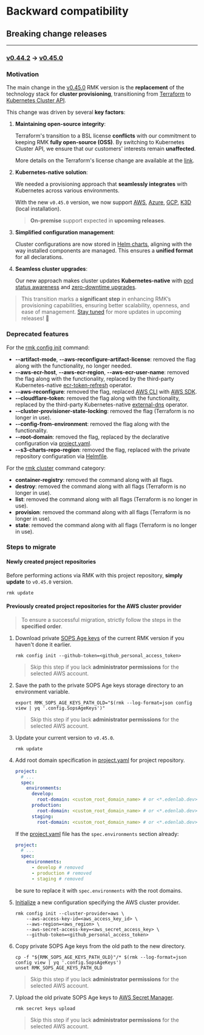 # Backward compatibility

## Breaking change releases

---

### [v0.44.2](https://github.com/edenlabllc/rmk/releases/tag/v0.44.2) -> [v0.45.0](https://github.com/edenlabllc/rmk/releases/tag/v0.45.0)

### Motivation

The main change in the [v0.45.0](https://github.com/edenlabllc/rmk/releases/tag/v0.45.0) RMK version is the
**replacement** of the technology stack for **cluster provisioning**, transitioning
from [Terraform](https://www.terraform.io/) to [Kubernetes Cluster API](https://cluster-api.sigs.k8s.io/).

This change was driven by several **key factors**:

1. **Maintaining open-source integrity**:

   Terraform's transition to a BSL license **conflicts** with our commitment to keeping RMK **fully open-source (OSS)**.
   By switching to Kubernetes Cluster API, we ensure that our customers' interests remain **unaffected**.

   More details on the Terraform's license change are available at the [link](https://www.hashicorp.com/license-faq).

2. **Kubernetes-native solution**:

   We needed a provisioning approach that **seamlessly integrates** with Kubernetes across various environments.

   With the new `v0.45.0` version, we now support
   [AWS](configuration/configuration-management/init-aws-provider.md),
   [Azure](configuration/configuration-management/init-azure-provider.md),
   [GCP](configuration/configuration-management/init-gcp-provider.md),
   [K3D](configuration/configuration-management/init-k3d-provider.md) (local installation).

   > **On-premise** support expected in **upcoming releases**.

3. **Simplified configuration management**:

   Cluster configurations are now stored in [Helm charts](https://helm.sh/docs/topics/charts/), aligning with the way
   installed components are managed. This ensures a **unified format** for all declarations.

4. **Seamless cluster upgrades**:

   Our new approach makes cluster updates **Kubernetes-native** with
   [pod status awareness](https://kubernetes.io/docs/tasks/run-application/configure-pdb/) and
   [zero-downtime upgrades](https://en.wikipedia.org/wiki/Downtime#Service_levels).

> This transition marks a **significant step** in enhancing RMK’s provisioning capabilities, ensuring better
> scalability, openness, and ease of management. [Stay tuned](index.md#roadmap) for more updates in upcoming releases!
> 🚀

### Deprecated features

For the [rmk config init](http://localhost:8000/rmk/commands/#init-i) command:

- **--artifact-mode**, **--aws-reconfigure-artifact-license**: removed the flag along with the functionality, no longer
  needed.
- **--aws-ecr-host**, **--aws-ecr-region**, **--aws-ecr-user-name**: removed the flag along with the functionality,
  replaced by the third-party Kubernetes-native
  [ecr-token-refresh](https://github.com/edenlabllc/ecr-token-refresh.operators.infra) operator.
- **--aws-reconfigure**: removed the flag, replaced [AWS CLI](https://aws.amazon.com/cli/) with
  [AWS SDK](https://github.com/aws/aws-sdk-go-v2).
- **--cloudflare-token**: removed the flag along with the functionality, replaced by the third-party
  Kubernetes-native [external-dns](https://github.com/kubernetes-sigs/external-dns) operator.
- **--cluster-provisioner-state-locking**: removed the flag (Terraform is no longer in use).
- **--config-from-environment**: removed the flag along with the functionality.
- **--root-domain**: removed the flag, replaced by the declarative configuration
  via [project.yaml](configuration/project-management/preparation-of-project-repository.md#projectyaml).
- **--s3-charts-repo-region**: removed the flag, replaced with the private repository configuration
  via [Helmfile](https://helmfile.readthedocs.io/en/latest/#configuration).

For the [rmk cluster](http://localhost:8000/rmk/commands/#cluster) command category:

- **container-registry**: removed the command along with all flags.
- **destroy**: removed the command along with all flags (Terraform is no longer in use).
- **list**: removed the command along with all flags (Terraform is no longer in use).
- **provision**: removed the command along with all flags (Terraform is no longer in use).
- **state**: removed the command along with all flags (Terraform is no longer in use).

### Steps to migrate

#### Newly created project repositories

Before performing actions via RMK with this project repository, **simply update** to `v0.45.0` version.

```shell
rmk update
```

#### Previously created project repositories for the AWS cluster provider

> To ensure a successful migration, strictly follow the steps in the **specified order**.

1. Download private [SOPS Age keys](configuration/secrets-management/secrets-management.md#secret-keys) of the current
   RMK version if you haven't done it earlier.

   ```shell
   rmk config init --github-token=<github_personal_access_token>
   ```

   > Skip this step if you lack **administrator permissions** for the selected AWS account.

2. Save the path to the private SOPS Age keys storage directory to an environment variable.

   ```shell
   export RMK_SOPS_AGE_KEYS_PATH_OLD="$(rmk --log-format=json config view | yq '.config.SopsAgeKeys')"
   ```

   > Skip this step if you lack **administrator permissions** for the selected AWS account.

3. Update your current version to `v0.45.0`.

   ```shell
   rmk update
   ```

4. Add root domain specification
   in [project.yaml](configuration/project-management/preparation-of-project-repository.md#projectyaml) for project
   repository.

   ```yaml
   project:
     # ...
     spec:
       environments:
         develop:
           root-domain: <custom_root_domain_name> # or <*.edenlab.dev> for the Edenlab team
         production:
           root-domain: <custom_root_domain_name> # or <*.edenlab.dev> for the Edenlab team
         staging:
           root-domain: <custom_root_domain_name> # or <*.edenlab.dev> for the Edenlab team
   ```

   If the [project.yaml](configuration/project-management/preparation-of-project-repository.md#projectyaml) file has
   the `spec.environments` section already:

   ```yaml
   project:
     # ...
     spec:
       environments:
         - develop # removed
         - production # removed
         - staging # removed
   ```

   be sure to replace it with `spec.environments` with the root domains.

5. [Initialize](configuration/configuration-management/init-aws-provider.md#configuration-of-aws) a new configuration
   specifying the AWS cluster provider.

   ```shell
   rmk config init --cluster-provider=aws \
       --aws-access-key-id=<aws_access_key_id> \
       --aws-region=<aws_region> \
       --aws-secret-access-key=<aws_secret_access_key> \
       --github-token=<github_personal_access_token>
   ```

6. Copy private SOPS Age keys from the old path
   to the new directory.

   ```shell
   cp -f "${RMK_SOPS_AGE_KEYS_PATH_OLD}"/* $(rmk --log-format=json config view | yq '.config.SopsAgeKeys')
   unset RMK_SOPS_AGE_KEYS_PATH_OLD
   ```

   > Skip this step if you lack **administrator permissions** for the selected AWS account.

7. Upload the old private SOPS Age keys to [AWS Secret Manager](https://aws.amazon.com/secrets-manager/).

   ```shell
   rmk secret keys upload
   ```

   > Skip this step if you lack **administrator permissions** for the selected AWS account.
